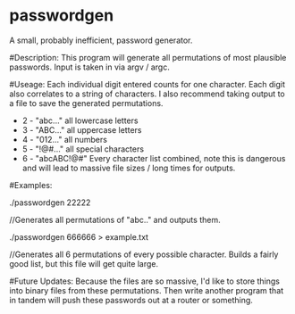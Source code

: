 # passwordgen
A small, probably inefficient, password generator. 

#Description:
This program will generate all permutations of most plausible passwords. Input is taken in via argv / argc. 

#Useage:
Each individual digit entered counts for one character. Each digit also correlates to a string of characters.
I also recommend taking output to a file to save the generated permutations. 
<ul>
<li> 2 - "abc..." all lowercase letters </li>
<li>3 - "ABC..." all uppercase letters</li>
<li>4 - "012..." all numbers</li>
<li>5 - "!@#..." all special characters</li>
<li>6 - "abcABC!@#"  Every character list combined, note this is dangerous and will lead to massive file sizes / long times for outputs. </li>
</ul>
#Examples:
<p>./passwordgen 22222</p>
<p>//Generates all permutations of "abc.." and outputs them. </p>
<p>./passwordgen 666666 > example.txt</p>
<p>//Generates all 6 permutations of every possible character. Builds a fairly good list, but this file will get quite large. </p>


#Future Updates:
Because the files are so massive, I'd like to store things into binary files from these permutations. Then write another program that in tandem will push these passwords out at a router or something. 
